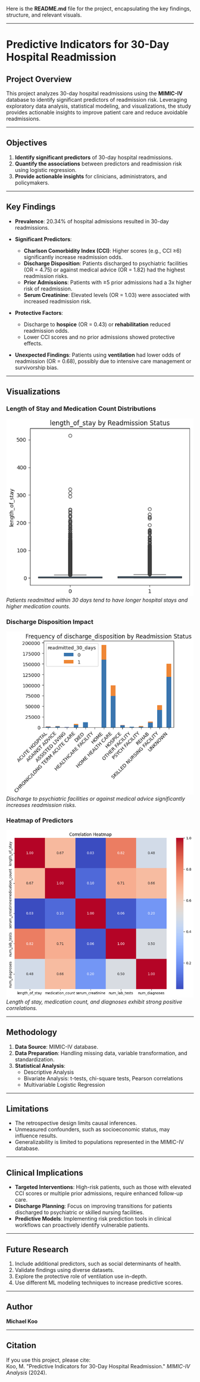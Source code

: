Here is the **README.md** file for the project, encapsulating the key findings, structure, and relevant visuals.

---

# Predictive Indicators for 30-Day Hospital Readmission  

## Project Overview  

This project analyzes 30-day hospital readmissions using the **MIMIC-IV** database to identify significant predictors of readmission risk. Leveraging exploratory data analysis, statistical modeling, and visualizations, the study provides actionable insights to improve patient care and reduce avoidable readmissions.

---

## Objectives  

1. **Identify significant predictors** of 30-day hospital readmissions.  
2. **Quantify the associations** between predictors and readmission risk using logistic regression.  
3. **Provide actionable insights** for clinicians, administrators, and policymakers.  

---

## Key Findings  

- **Prevalence**: 20.34% of hospital admissions resulted in 30-day readmissions.  
- **Significant Predictors**:  
   - **Charlson Comorbidity Index (CCI)**: Higher scores (e.g., CCI ≥6) significantly increase readmission odds.  
   - **Discharge Disposition**: Patients discharged to psychiatric facilities (OR = 4.75) or against medical advice (OR = 1.82) had the highest readmission risks.  
   - **Prior Admissions**: Patients with ≥5 prior admissions had a 3x higher risk of readmission.  
   - **Serum Creatinine**: Elevated levels (OR = 1.03) were associated with increased readmission risk.  

- **Protective Factors**:  
   - Discharge to **hospice** (OR = 0.43) or **rehabilitation** reduced readmission odds.  
   - Lower CCI scores and no prior admissions showed protective effects.  

- **Unexpected Findings**: Patients using **ventilation** had lower odds of readmission (OR = 0.68), possibly due to intensive care management or survivorship bias.  

---

## Visualizations  

### Length of Stay and Medication Count Distributions  
![Figure 1: Box Plot for Length of Stay](results/plots/LOS_boxplot.png)  
*Patients readmitted within 30 days tend to have longer hospital stays and higher medication counts.*  

### Discharge Disposition Impact  
![Figure 2: Discharge Disposition Stacked Bar Plot](results/plots/DicD_barplot.png)  
*Discharge to psychiatric facilities or against medical advice significantly increases readmission risks.*  

### Heatmap of Predictors  
![Figure 3: Correlation Heatmap](results/plots/Correlation_heatmap.png)  
*Length of stay, medication count, and diagnoses exhibit strong positive correlations.*  

---

## Methodology  

1. **Data Source**: MIMIC-IV database.  
2. **Data Preparation**: Handling missing data, variable transformation, and standardization.  
3. **Statistical Analysis**:  
   - Descriptive Analysis  
   - Bivariate Analysis: t-tests, chi-square tests, Pearson correlations  
   - Multivariable Logistic Regression  

---

## Limitations  

- The retrospective design limits causal inferences.  
- Unmeasured confounders, such as socioeconomic status, may influence results.  
- Generalizability is limited to populations represented in the MIMIC-IV database.  

---

## Clinical Implications  

- **Targeted Interventions**: High-risk patients, such as those with elevated CCI scores or multiple prior admissions, require enhanced follow-up care.  
- **Discharge Planning**: Focus on improving transitions for patients discharged to psychiatric or skilled nursing facilities.  
- **Predictive Models**: Implementing risk prediction tools in clinical workflows can proactively identify vulnerable patients.  

---

## Future Research  

1. Include additional predictors, such as social determinants of health.  
2. Validate findings using diverse datasets.  
3. Explore the protective role of ventilation use in-depth.  
4. Use different ML modeling techniques to increase predictive scores.

---

## Author  

**Michael Koo**  

---

## Citation  

If you use this project, please cite:  
Koo, M. "Predictive Indicators for 30-Day Hospital Readmission." *MIMIC-IV Analysis* (2024).  

